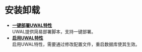 # 安装卸载<a name="ZH-CN_TOPIC_0000001718736133"></a>

-   **[一键部署UWAL特性](一键部署UWAL特性.md)**  
UWAL提供简易部署脚本，支持一键部署。
-   **[启用UWAL特性](启用UWAL特性.md)**  
启用UWAL特性，需要通过修改配置文件，重启数据库使其生效。

